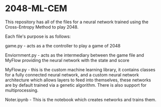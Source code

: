 # 2048-ML-CEM

This repository has all of the files for a neural network trained using the Cross-Entropy Method to play 2048.

Each file's purpose is as follows:

game.py - acts as a the controller to play a game of 2048

Enviornment.py - acts as the intermediary between the game file and MyFlow providing the neural network with the state and score

MyFlow.py - this is the custom machine learning library, it contains classes for a fully connected neural network, and a custom neural network architecture which allows layers to feed into themselves, these networks are by default trained via a genetic algorithm. There is also support for multiprocessing.

Noter.ipynb - This is the notebook which creates networks and trains them.
